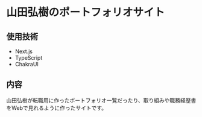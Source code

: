 # 山田弘樹のポートフォリオサイト
## 使用技術
- Next.js
- TypeScript
- ChakraUI

## 内容
山田弘樹が転職用に作ったポートフォリオ一覧だったり、取り組みや職務経歴書をWebで見れるように作ったサイトです。

